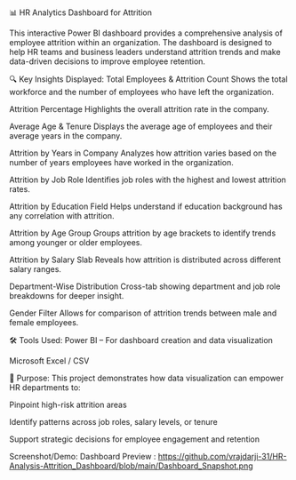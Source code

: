 📊 HR Analytics Dashboard for Attrition

This interactive Power BI dashboard provides a comprehensive analysis of employee attrition within an organization. The dashboard is designed to help HR teams and business leaders understand attrition trends and make data-driven decisions to improve employee retention.

🔍 Key Insights Displayed:
Total Employees & Attrition Count
Shows the total workforce and the number of employees who have left the organization.

Attrition Percentage
Highlights the overall attrition rate in the company.

Average Age & Tenure
Displays the average age of employees and their average years in the company.

Attrition by Years in Company
Analyzes how attrition varies based on the number of years employees have worked in the organization.

Attrition by Job Role
Identifies job roles with the highest and lowest attrition rates.

Attrition by Education Field
Helps understand if education background has any correlation with attrition.

Attrition by Age Group
Groups attrition by age brackets to identify trends among younger or older employees.

Attrition by Salary Slab
Reveals how attrition is distributed across different salary ranges.

Department-Wise Distribution
Cross-tab showing department and job role breakdowns for deeper insight.

Gender Filter
Allows for comparison of attrition trends between male and female employees.

🛠 Tools Used:
Power BI – For dashboard creation and data visualization

Microsoft Excel / CSV 

📌 Purpose:
This project demonstrates how data visualization can empower HR departments to:

Pinpoint high-risk attrition areas

Identify patterns across job roles, salary levels, or tenure

Support strategic decisions for employee engagement and retention

Screenshot/Demo:
Dashboard Preview : https://github.com/vrajdarji-31/HR-Analysis-Attrition_Dashboard/blob/main/Dashboard_Snapshot.png
